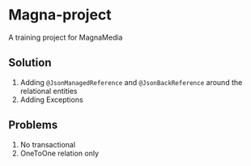 # Magna-project
A training project for MagnaMedia 

## Solution
1. Adding `@JsonManagedReference` and `@JsonBackReference` around the relational entities
2. Adding Exceptions

## Problems
1. No transactional
2. OneToOne relation only
